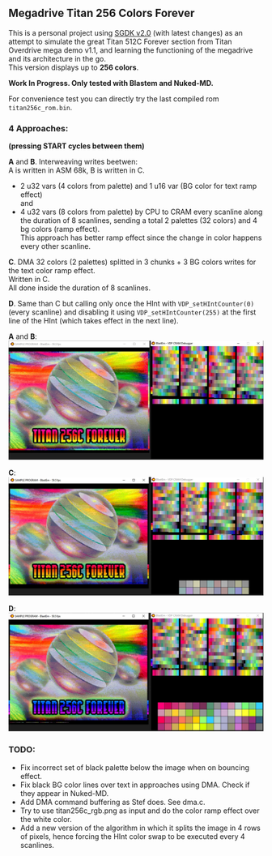 ## Megadrive Titan 256 Colors Forever


This is a personal project using [SGDK v2.0](https://github.com/Stephane-D/SGDK) (with latest changes) 
as an attempt to simulate the great Titan 512C Forever section from Titan Overdrive mega demo v1.1, 
and learning the functioning of the megadrive and its architecture in the go.  
This version displays up to **256 colors**.


**Work In Progress. Only tested with Blastem and Nuked-MD.**


For convenience test you can directly try the last compiled rom `titan256c_rom.bin`.


### 4 Approaches:  
**(pressing START cycles between them)**  

**A** and **B**. Interweaving writes beetwen:  
A is written in ASM 68k, B is written in C.  
- 2 u32 vars (4 colors from palette) and 1 u16 var (BG color for text ramp effect)  
and
- 4 u32 vars (8 colors from palette)
by CPU to CRAM every scanline along the duration of 8 scanlines, sending a total 2 palettes (32 colors) and 4 bg colors (ramp effect).  
This approach has better ramp effect since the change in color happens every other scanline.


**C**. DMA 32 colors (2 palettes) splitted in 3 chunks + 3 BG colors writes for the text color ramp effect.  
Written in C.  
All done inside the duration of 8 scanlines.


**D**. Same than C but calling only once the HInt with `VDP_setHIntCounter(0)` (every scanline) and disabling it using 
`VDP_setHIntCounter(255)` at the first line of the HInt (which takes effect in the next line).


**A** and **B**:  
![titan_cpu.jpg](screenshots/titan_cpu.jpg?raw=true "titan_cpu.jpg")


**C**:  
![titan_dma.jpg](screenshots/titan_dma.jpg?raw=true "titan_dma.jpg")


**D**:  
![titan_dma_onetime.jpg](screenshots/titan_dma_onetime.jpg?raw=true "titan_dma_onetime.jpg")


### TODO:
- Fix incorrect set of black palette below the image when on bouncing effect.
- Fix black BG color lines over text in approaches using DMA. Check if they appear in Nuked-MD.
- Add DMA command buffering as Stef does. See dma.c.
- Try to use titan256c_rgb.png as input and do the color ramp effect over the white color.
- Add a new version of the algorithm in which it splits the image in 4 rows of pixels, hence forcing the HInt color swap to be executed every 4 scanlines.
